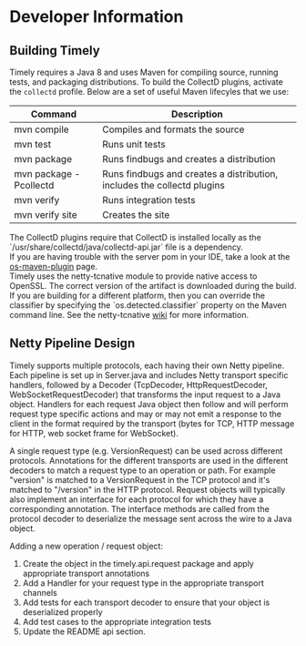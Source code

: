# Developer Information

## Building Timely

Timely requires a Java 8 and uses Maven for compiling source, running tests, and packaging distributions. To build the CollectD plugins, activate the `collectd` profile. Below are a set of useful Maven lifecyles that we use:
 
Command | Description
--------|------------
mvn compile | Compiles and formats the source
mvn test | Runs unit tests
mvn package | Runs findbugs and creates a distribution
mvn package -Pcollectd | Runs findbugs and creates a distribution, includes the collectd plugins
mvn verify | Runs integration tests
mvn verify site | Creates the site

<aside class="warning">
The CollectD plugins require that CollectD is installed locally as the `/usr/share/collectd/java/collectd-api.jar` file is a dependency.
</aside>

<aside class="notice">
If you are having trouble with the server pom in your IDE, take a look at the <a href="https://github.com/trustin/os-maven-plugin#issues-with-eclipse-m2e-or-other-ides">os-maven-plugin</a> page.
</aside>

<aside class="notice">
Timely uses the netty-tcnative module to provide native access to OpenSSL. The correct version of the artifact is downloaded during the build. If you are building for a different platform, then you can override the classifier by specifying the `os.detected.classifier` property on the Maven command line. See the netty-tcnative <a href="http://netty.io/wiki/forked-tomcat-native.html">wiki</a> for more information.
</aside>

## Netty Pipeline Design

Timely supports multiple protocols, each having their own Netty pipeline.
Each pipeline is set up in Server.java and includes Netty transport specific
handlers, followed by a Decoder (TcpDecoder, HttpRequestDecoder,
WebSocketRequestDecoder) that transforms the input request to a Java object.
Handlers for each request Java object then follow and will perform request type
specific actions and may or may not emit a response to the client in the format
required by the transport (bytes for TCP, HTTP message for HTTP, web socket frame
for WebSocket).

A single request type (e.g. VersionRequest) can be used across different protocols.
Annotations for the different transports are used in the different decoders to match
a request type to an operation or path. For example "version" is matched to a VersionRequest
in the TCP protocol and it's matched to "/version" in the HTTP protocol. Request
objects will typically also implement an interface for each protocol for which they
have a corresponding annotation. The interface methods are called from the protocol
decoder to deserialize the message sent across the wire to a Java object.

Adding a new operation / request object:

1. Create the object in the timely.api.request package and apply appropriate transport annotations
2. Add a Handler for your request type in the appropriate transport channels
3. Add tests for each transport decoder to ensure that your object is deserialized properly
4. Add test cases to the appropriate integration tests
5. Update the README api section.

